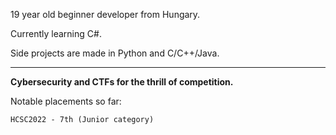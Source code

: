 19 year old beginner developer from Hungary.

Currently learning C#.

Side projects are made in Python and C/C++/Java.

---

<b>Cybersecurity and CTFs for the thrill of competition.</b>

Notable placements so far:

    HCSC2022 - 7th (Junior category)
